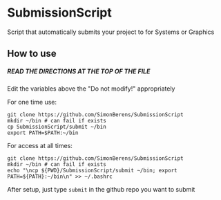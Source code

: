 # SubmissionScript
Script that automatically submits your project to for Systems or Graphics

## How to use
##### READ THE DIRECTIONS AT THE TOP OF THE FILE
Edit the variables above the "Do not modify!" appropriately

For one time use:
```
git clone https://github.com/SimonBerens/SubmissionScript
mkdir ~/bin # can fail if exists
cp SubmissionScript/submit ~/bin
export PATH=$PATH:~/bin
```
For access at all times:

```
git clone https://github.com/SimonBerens/SubmissionScript
mkdir ~/bin # can fail if exists
echo "\ncp ${PWD}/SubmissionScript/submit ~/bin; export PATH=${PATH}:~/bin\n" >> ~/.bashrc
```

After setup, just type `submit` in the github repo you want to submit
